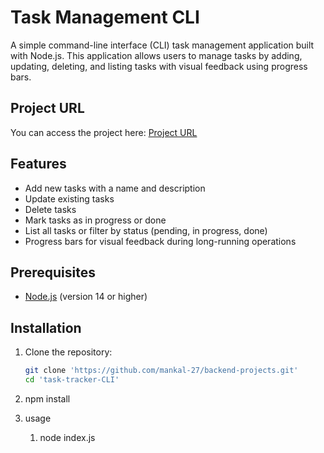 # Task Management CLI

A simple command-line interface (CLI) task management application built with Node.js. This application allows users to manage tasks by adding, updating, deleting, and listing tasks with visual feedback using progress bars.

## Project URL

You can access the project here: [Project URL]([https://github.com/mankal-27/backend-projects/tree/main/task-tracker-CLI])

## Features

- Add new tasks with a name and description
- Update existing tasks
- Delete tasks
- Mark tasks as in progress or done
- List all tasks or filter by status (pending, in progress, done)
- Progress bars for visual feedback during long-running operations

## Prerequisites

- [Node.js](https://nodejs.org/) (version 14 or higher)

## Installation

1. Clone the repository:

   ```bash
   git clone 'https://github.com/mankal-27/backend-projects.git'
   cd 'task-tracker-CLI'
2. npm install
3. usage
   1. node index.js
